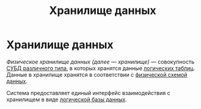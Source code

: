 ﻿---
layout: default
title: Хранилище данных
nav_order: 8
parent: Основные понятия
grand_parent: Обзор понятий, компонентов и связей
has_children: false
has_toc: false
---

# Хранилище данных

_Физическое хранилище данных (далее — хранилище)_ — совокупность 
[СУБД различного типа](../../../Введение/Поддерживаемые_СУБД_хранилища/Поддерживаемые_СУБД_хранилища.md), 
в которых хранятся данные [логических таблиц](../Логическая_таблица/Логическая_таблица.md). Данные в хранилище 
хранятся в соответствии с [физической схемой данных](../Физическая_схема_данных/Физическая_схема_данных.md).

Система предоставляет единый интерфейс взаимодействия с хранилищем в виде [логической базы данных](../Логическая_база_данных/Логическая_база_данных.md).